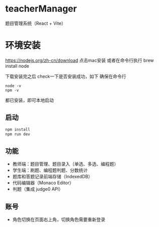 # teacherManager

题目管理系统（React + Vite）
# 环境安装
https://nodejs.org/zh-cn/download 点击mac安装
或者在命令行执行 brew install node

下载安装完之后 check一下是否安装成功，如下
确保在命令行
```
node -v
npm -v
```
都已安装，即可本地启动
## 启动

```bash
npm install
npm run dev
```

## 功能

- 教师端：题目管理、题目录入（单选、多选、编程题）
- 学生端：刷题、编程题判题、分数统计
- 题库和答题记录前端存储（IndexedDB）
- 代码编辑器（Monaco Editor）
- 判题（集成 judge0 API）

## 账号

- 角色切换在页面右上角，切换角色需要重新登录 